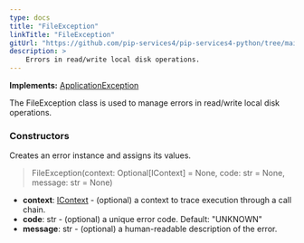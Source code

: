```yaml
---
type: docs
title: "FileException"
linkTitle: "FileException"
gitUrl: "https://github.com/pip-services4/pip-services4-python/tree/main/pip-services4-commons-python"
description: >
    Errors in read/write local disk operations.
---
```


**Implements:** [ApplicationException](../application_exception)

The FileException class is used to manage errors in read/write local disk operations.


### Constructors
Creates an error instance and assigns its values.

> FileException(context: Optional[IContext] = None, code: str = None, message: str = None)

- **context**: [IContext](../../../components/context/icontext) - (optional) a context to trace execution through a call chain.
- **code**: str - (optional) a unique error code. Default: "UNKNOWN"
- **message**: str - (optional) a human-readable description of the error.

